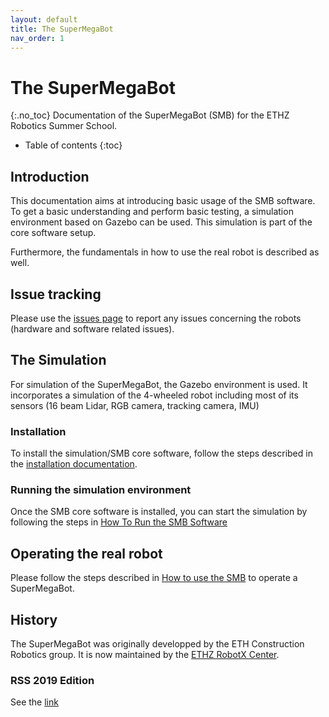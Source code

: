 ```yaml
---
layout: default
title: The SuperMegaBot
nav_order: 1
---
```


# The SuperMegaBot
{:.no_toc}
Documentation of the SuperMegaBot (SMB) for the ETHZ Robotics Summer School.

* Table of contents
{:toc}

## Introduction
This documentation aims at introducing basic usage of the SMB software.
To get a basic understanding and perform basic testing, a simulation environment based on Gazebo can be used.
This simulation is part of the core software setup.

Furthermore, the fundamentals in how to use the real robot is described as well.

## Issue tracking
Please use the [issues page](https://github.com/ETHZ-RobotX/SuperMegaBot/issues) to report any issues concerning the robots (hardware and software related issues).

## The Simulation
For simulation of the SuperMegaBot, the Gazebo environment is used.
It incorporates a simulation of the 4-wheeled robot including most of its sensors (16 beam Lidar, RGB camera, tracking camera, IMU)

### Installation
To install the simulation/SMB core software, follow the steps described in the [installation documentation](core-software/installation_core.md).

### Running the simulation environment
Once the SMB core software is installed, you can start the simulation by following the steps in [How To Run the SMB Software](core-software/HowToRunSoftware.md)

## Operating the real robot
Please follow the steps described in [How to use the SMB](robot-operation) to operate a SuperMegaBot.

## History
The SuperMegaBot was originally developped by the ETH Construction Robotics group. It is now maintained by the [ETHZ RobotX Center](https://center-for-robotics.ethz.ch/).

### RSS 2019 Edition
See the [link](https://github.com/ethz-asl/eth_supermegabot)

